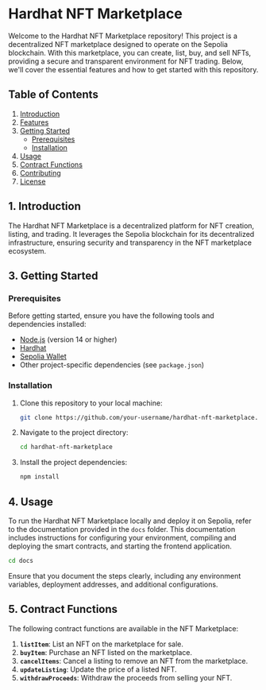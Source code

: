 # Hardhat NFT Marketplace

Welcome to the Hardhat NFT Marketplace repository! This project is a decentralized NFT marketplace designed to operate on the Sepolia blockchain. With this marketplace, you can create, list, buy, and sell NFTs, providing a secure and transparent environment for NFT trading. Below, we'll cover the essential features and how to get started with this repository.

## Table of Contents

1. [Introduction](#introduction)
2. [Features](#features)
3. [Getting Started](#getting-started)
   - [Prerequisites](#prerequisites)
   - [Installation](#installation)
4. [Usage](#usage)
5. [Contract Functions](#contract-functions)
6. [Contributing](#contributing)
7. [License](#license)

## 1. Introduction

The Hardhat NFT Marketplace is a decentralized platform for NFT creation, listing, and trading. It leverages the Sepolia blockchain for its decentralized infrastructure, ensuring security and transparency in the NFT marketplace ecosystem.


## 3. Getting Started

### Prerequisites

Before getting started, ensure you have the following tools and dependencies installed:

- [Node.js](https://nodejs.org/) (version 14 or higher)
- [Hardhat](https://hardhat.org/)
- [Sepolia Wallet](https://www.sepolia.com/wallet)
- Other project-specific dependencies (see `package.json`)

### Installation

1. Clone this repository to your local machine:

   ```bash
   git clone https://github.com/your-username/hardhat-nft-marketplace.git
   ```

2. Navigate to the project directory:

   ```bash
   cd hardhat-nft-marketplace
   ```

3. Install the project dependencies:

   ```bash
   npm install
   ```

## 4. Usage

To run the Hardhat NFT Marketplace locally and deploy it on Sepolia, refer to the documentation provided in the `docs` folder. This documentation includes instructions for configuring your environment, compiling and deploying the smart contracts, and starting the frontend application.

```bash
cd docs
```

Ensure that you document the steps clearly, including any environment variables, deployment addresses, and additional configurations.

## 5. Contract Functions

The following contract functions are available in the NFT Marketplace:

1. **`listItem`**: List an NFT on the marketplace for sale.
2. **`buyItem`**: Purchase an NFT listed on the marketplace.
3. **`cancelItems`**: Cancel a listing to remove an NFT from the marketplace.
4. **`updateListing`**: Update the price of a listed NFT.
5. **`withdrawProceeds`**: Withdraw the proceeds from selling your NFT.
